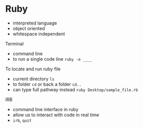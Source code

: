 # Ruby
- interpreted language
- object oriented
- whitespace independent

Terminal
- command line
- to run a single code line `ruby -e ____`

To locate and run ruby file
- current directory `ls`
- to folder `cd` or back a folder `cd..`
- can type full pathway instead `ruby Desktop/sample_file.rb`

IRB
- command line interface in ruby
- allow us to interact with code in real time
- `irb`, `quit`

